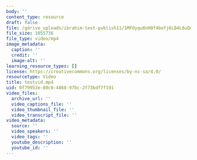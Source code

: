 ```yaml
---
body: ''
content_type: resource
draft: false
file: /gdrive_uploads/ibrahim-test-publish11/1MFOyqu8nH0f4befj6LB4L6uQd9LAtGNf/testvid.mp4
file_size: 1055736
file_type: video/mp4
image_metadata:
  caption: ''
  credit: ''
  image-alt: ''
learning_resource_types: []
license: https://creativecommons.org/licenses/by-nc-sa/4.0/
resourcetype: Video
title: testvid.mp4
uid: 0f79953e-80c0-4868-97bc-2f73bdf7f191
video_files:
  archive_url: ''
  video_captions_file: ''
  video_thumbnail_file: ''
  video_transcript_file: ''
video_metadata:
  source: ''
  video_speakers: ''
  video_tags: ''
  youtube_description: ''
  youtube_id: ''
---
```

